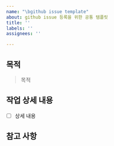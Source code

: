 ```yaml
---
name: "\bgithub issue template"
about: github issue 등록을 위한 공통 템플릿
title: ''
labels: ''
assignees: ''

---
```


## 목적
> 목적

## 작업 상세 내용
- [ ] 상세 내용

## 참고 사항
